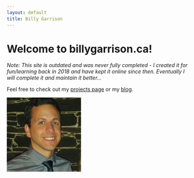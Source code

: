 ```yaml
---
layout: default
title: Billy Garrison
---
```

# Welcome to billygarrison.ca!

*Note: This site is outdated and was never fully completed - I created it for fun/learning back in 2018 and have kept it online since then. Eventually I will complete it and maintain it better...*

Feel free to check out my [projects page](/projects) or my [blog](/blog).

<img src="/assets/me.jpg" alt="My head shot" width="200"/>